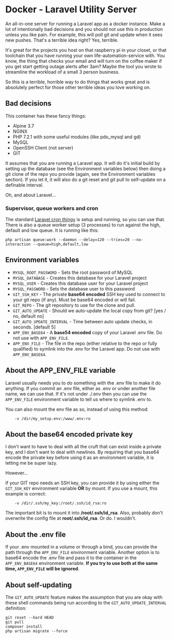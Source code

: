 # Docker - Laravel Utility Server

An all-in-one server for running a Laravel app as a docker instance. Make a lot of intentionally bad decisions and you should not use this in production unless you like pain. For example, this will poll git and update when it sees new pushes. That's a terrible idea right? Yes, terrible.

It's great for the projects you host on that raspberry pi in your closet, or that toolchain that you have running your own life-automation-service with. You know, the thing that checks your email and will turn on the coffee maker if you get start getting outage alerts after 3am? Maybe the tool you wrote to streamline the workload of a small 3 person business.

So this is a terrible, horrible way to do things that works great and is absolutely perfect for those other terrible ideas you love working on.

## Bad decisions

This container has these fancy things:

* Alpine 3.7
* NGINX
* PHP 7.2.1 with some useful modules (like pdo_mysql and gd)
* MySQL
* OpenSSH Client (not server)
* GIT

It assumes that you are running a Laravel app. It will do it's initial build by setting up the database (see the Environment variables below) then doing a git clone of the repo you provide (again, see the Environment variables section). If you let it, it will also do a git reset and git pull to self-update on a definable interval.

Oh, and about Laravel...

### Supervisor, queue workers and cron

The standard [Laravel cron thingy](https://laravel.com/docs/5.6/scheduling#introduction) is setup and running, so you can use that. There is also a queue worker setup (3 processes) to run against the high, default and low queue. It is running like this:

```
php artisan queue:work --daemon --delay=120 --tries=20 --no-interaction --queue=high,default,low
```

## Environment variables

* `MYSQL_ROOT_PASSWORD` - Sets the root password of MySQL  
* `MYSQL_DATABASE` - Creates this database for your Laravel project  
* `MYSQL_USER` - Creates this database user for your Laravel project  
* `MYSQL_PASSWORD` - Sets the database user to this password  
* `GIT_SSH_KEY` - The private **base64 encoded** SSH key used to connect to your git repo (if any). Must be base64 encoded or will fail.  
* `GIT_REPO` - The git repository to use for the clone and pull.  
* `GIT_AUTO_UPDATE` - Should we auto-update the local copy from git? [yes / no, default no]  
* `GIT_AUTO_UPDATE_INTERVAL` - Time between auto update checks, in seconds. [default 5]  
* `APP_ENV_BASE64` - A **base54 encoded** copy of your Laravel .env file. Do not use with `APP_ENV_FILE`.  
* `APP_ENV_FILE` - The file in the repo (either relative to the repo or fully qualified) to symlink into the .env for the Laravel app. Do not use with `APP_ENV_BASE64`.

## About the APP_ENV_FILE variable

Laravel usually needs you to do something with the .env file to make it do anything. If you commit an .env file, either as .env or under another file name, we can use that. If it's not under ./.env then you can use the `APP_ENV_FILE` environment variable to tell us where to symlink .env to.

You can also mount the env file as so, instead of using this method:

```
    -v /dir/my_setup.env:/www/.env:ro
```

## About the base64 encoded private key

I don't want to have to deal with all the cruft that can exist inside a private key, and I don't want to deal with newlines. By requiring that you base64 encode the private key before using it as an environment variable, it is letting me be super lazy.

However...

If your GIT repo needs an SSH key, you can provide it by using either the `GIT_SSH_KEY` environment variable **OR** by mount. If you use a mount, this example is correct:

```
    -v /dir/.ssh/my_key:/root/.ssh/id_rsa:ro
```

The important bit is to mount it into **/root/.ssh/id_rsa**. Also, probably don't overwrite the config file at **root/.ssh/id_rsa**. Or do. I wouldn't.

## About the .env file

If your .env mounted in a volume or through a bind, you can provide the path through the `APP_ENV_FILE` environment variable. Another option is to base64 encode the .env file and pass it to the container in the `APP_ENV_BASE64` environment variable. **If you try to use both at the same time, `APP_ENV_FILE` will be ignored**.

## About self-updating

The `GIT_AUTO_UPDATE` feature makes the assumption that you are okay with these shell commands being run according to the `GIT_AUTO_UPDATE_INTERVAL` definition:

```
git reset --hard HEAD
git pull
composer install
php artisan migrate --force
```
